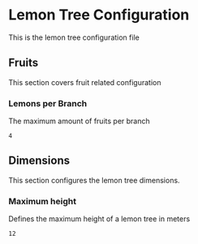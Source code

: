 # Lemon Tree Configuration

This is the lemon tree configuration file

## Fruits

This section covers fruit related configuration

### Lemons per Branch

The maximum amount of fruits per branch

``` property tree.branch.fruits.max
4
```

## Dimensions

This section configures the lemon tree dimensions.

### Maximum height

Defines the maximum height of a lemon tree in meters

``` property tree.dimension.height.max
12
```
